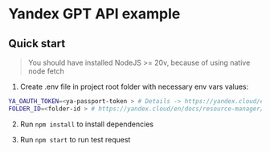 # Yandex GPT API example

## Quick start

> You should have installed NodeJS >= 20v, because of using native node fetch

1. Create .env file in project root folder with necessary env vars values:

```sh
YA_OAUTH_TOKEN=<ya-passport-token > # Details -> https://yandex.cloud/en/docs/iam/operations/iam-token/create
FOLDER_ID=<folder-id > # https://yandex.cloud/en/docs/resource-manager/operations/folder/get-id#console_1
```

2. Run `npm install` to install dependencies


3. Run `npm start` to run test request